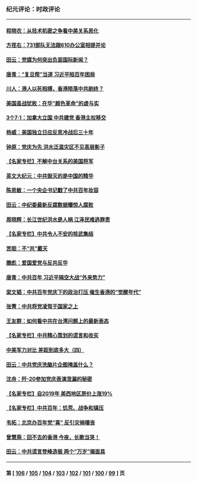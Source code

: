 ### 纪元评论：时政评论
---
#### [程晓农：从技术机密之争看中美关系恶化](../../pages/nsc1025/n13068665.md) 
#### [方荏右：731部队无法跟610办公室相提并论](../../pages/nsc1025/n13068570.md) 
#### [田云：党媒为何突出负面国际新闻？](../../pages/nsc1025/n13067860.md) 
#### [唐青：“复旦帮”当道 习近平陷百年困局](../../pages/nsc1025/n13066148.md) 
#### [川人：港人以死相搏，香港陨落中共剧终？](../../pages/nsc1025/n13067777.md) 
#### [美国虽战犹败：在华“颜色革命”的虚与实](../../pages/nsc1025/n13067119.md) 
#### [3个7·1：加拿大立国 中共建党 香港主权移交](../../pages/nsc1025/n13065847.md) 
#### [杨威：美国独立日应反思冷战后三十年](../../pages/nsc1025/n13067192.md) 
#### [钟原：党庆为先 洪水泛滥灾区不见高层影子](../../pages/nsc1025/n13067045.md) 
#### [【名家专栏】不解中台关系的美国将军](../../pages/nsc1025/n13066793.md) 
#### [英文大纪元：中共毁灭的是中国的精华](../../pages/nsc1025/n13066820.md) 
#### [陈思敏：一个央企书记戳了中共百年妆容](../../pages/nsc1025/n13067015.md) 
#### [田云：中纪委最新反腐数据曝惊人腐败](../../pages/nsc1025/n13066352.md) 
#### [周晓辉：长江世纪洪水是人祸 江泽民难逃罪责](../../pages/nsc1025/n13066769.md) 
#### [【名家专栏】中共令人不安的核武集结](../../pages/nsc1025/n13065256.md) 
#### [苦胆：不“共”戴天](../../pages/nsc1025/n13066040.md) 
#### [滕彪：爱国爱党与反共反华](../../pages/nsc1025/n13065926.md) 
#### [唐青：中共百年 习近平隔空大战“外来势力”](../../pages/nsc1025/n13065976.md) 
#### [梁文韬：中共百年党庆下的政治打压 催生香港的“觉醒年代”](../../pages/nsc1025/n13065915.md) 
#### [张菁：中共将党凌驾于国家之上](../../pages/nsc1025/n13065766.md) 
#### [王友群：如何看中共在台湾问题上的最新表态](../../pages/nsc1025/n13064829.md) 
#### [【名家专栏】中共精心策划的谎言和收买](../../pages/nsc1025/n13065253.md) 
#### [中美军力对比 差距到底多大（四）](../../pages/nsc1025/n13064742.md) 
#### [田云：中共党庆洗脑片企图掩盖什么？](../../pages/nsc1025/n13064395.md) 
#### [沈舟：歼-20参加党庆表演泄漏的秘密](../../pages/nsc1025/n13064143.md) 
#### [【名家专栏】自2019年 美西地区房价上涨19%](../../pages/nsc1025/n13062264.md) 
#### [【名家专栏】中共百年：饥荒、战争和镇压](../../pages/nsc1025/n13062268.md) 
#### [韦拓：北京办百年党“喜” 反引灾祸嚎丧](../../pages/nsc1025/n13061153.md) 
#### [曾慧燕：回不去的香港   今夜，长歌当哭！](../../pages/nsc1025/n13062768.md) 
#### [田云：中共谎言登峰造极 两个“万岁”揭面具](../../pages/nsc1025/n13062013.md) 

---
#### 第 [ [106](./106.md) / [105](./105.md) / [104](./104.md) / [103](./103.md) / [102](./102.md) / [101](./101.md) / [100](./100.md) / [99](./99.md) ] 页
